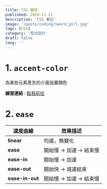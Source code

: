 ```yaml
---
title: CSS 屬性
published: 2024-11-21
description: 'CSS 筆記'
image: '/posts/coding/sword_girl.jpg'
tags: [CSS]
category: '程式設計'
draft: false 
lang: ''
---
```

# 1. `accent-color`

為某些元素產生的介面設置顏色

**練習連結** : [點我前往](<https://www.w3schools.com/cssref/tryit.php?filename=trycss4_accent-color>)

# 2. `ease`
| 速度曲線       | 效果描述                 |
|----------------|--------------------------|
| **linear**     | 均速，無變化             |
| **ease**       | 開始慢 → 加速 → 結束慢  |
| **ease-in**    | 開始慢 → 加速           |
| **ease-out**   | 開始快 → 減速結束       |
| **ease-in-out**| 開始慢 → 加速 → 結束慢  |